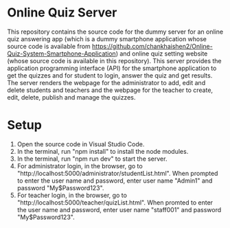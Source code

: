 # Online Quiz Server
This repository contains the source code for the dummy server for an online quiz answering app (which is a dummy smartphone application whose source code is available from https://github.com/chankhaishen2/Online-Quiz-System-Smartphone-Application) and online quiz setting website (whose source code is available in this repository). This server provides the application programming interface (API) for the smartphone application to get the quizzes and for student to login, answer the quiz and get results. The server renders the webpage for the administrator to add, edit and delete students and teachers and the webpage for the teacher to create, edit, delete, publish and manage the quizzes.

# Setup
1. Open the source code in Visual Studio Code.
2. In the terminal, run "npm install" to install the node modules.
3. In the terminal, run "npm run dev" to start the server.
4. For administrator login, in the browser, go to "http://localhost:5000/administrator/studentList.html". When prompted to enter the user name and password, enter user name "Admin1" and password "My$Password123".
6. For teacher login, in the browser, go to "http://localhost:5000/teacher/quizList.html". When promted to enter the user name and password, enter user name "staff001" and password "My$Password123".
